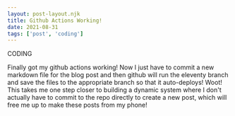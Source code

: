 ```yaml
---
layout: post-layout.njk
title: Github Actions Working!
date: 2021-08-31
tags: ['post', 'coding']
---
```

<!-- Excerpt Start -->
CODING
<!-- Excerpt End -->

Finally got my github actions working! Now I just have to commit a new markdown file for the blog post and then github will run the eleventy branch and save the files to the appropriate branch so that it auto-deploys! Woot! This takes me one step closer to building a dynamic system where I don't actually have to commit to the repo directly to create a new post, which will free me up to make these posts from my phone!
